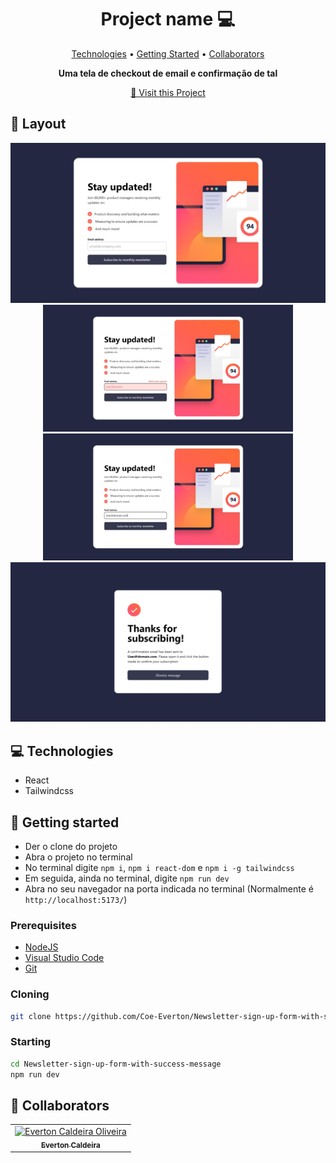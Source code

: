 <h1 align="center" style="font-weight: bold;">Project name 💻</h1>

<p align="center">
 <a href="#tech">Technologies</a> • 
 <a href="#started">Getting Started</a> • 
  <a href="#colab">Collaborators</a>
</p>

<p align="center">
    <b>Uma tela de checkout de email e confirmação de tal</b>
</p>

<p align="center">
     <a href="https://github.com/Coe-Everton/Newsletter-sign-up-form-with-success-message">📱 Visit this Project</a>
</p>

<h2 id="layout">🎨 Layout</h2>

<p align="center">
    <img src="./public/WhatsApp Image 2024-12-29 at 08.48.52.jpeg" alt="Image Example" width="800px">
    <img src="./public/WhatsApp Image 2024-12-29 at 08.49.19.jpeg" alt="Image Example" width="400px">
    <img src="./public/WhatsApp Image 2024-12-29 at 08.49.30.jpeg" alt="Image Example" width="400px">
    <img src="./public/WhatsApp Image 2024-12-29 at 08.49.44.jpeg" alt="Image Example" width="800px">
</p>

<h2 id="technologies">💻 Technologies</h2>

- React
- Tailwindcss

<h2 id="started">🚀 Getting started</h2>

- Der o clone do projeto
- Abra o projeto no terminal
- No terminal digite `npm i`, `npm i react-dom` e `npm i -g tailwindcss`
- Em seguida, ainda no terminal, digite `npm run dev`
- Abra no seu navegador na porta indicada no terminal (Normalmente é `http://localhost:5173/`)

<h3>Prerequisites</h3>

- [NodeJS](https://nodejs.org/)
- [Visual Studio Code](https://code.visualstudio.com/)
- [Git](https://git-scm.com/downloads)

<h3>Cloning</h3>

```bash
git clone https://github.com/Coe-Everton/Newsletter-sign-up-form-with-success-message.git
```

<h3>Starting</h3>

```bash
cd Newsletter-sign-up-form-with-success-message
npm run dev
```

<h2 id="colab">🤝 Collaborators</h2>

<table>
  <tr>
    <td align="center">
      <a href="#">
        <img src="https://avatars.githubusercontent.com/u/83991145?v=4" width="100px;" alt="Everton Caldeira Oliveira"/><br>
        <sub>
          <b>Everton Caldeira</b>
        </sub>
      </a>
    </td>
    </td>
  </tr>
</table>